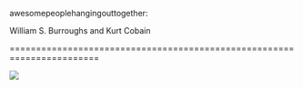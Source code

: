 <!--
id: 6490632387
link: http://tumblr.atmos.org/post/6490632387/awesomepeoplehangingouttogether-william-s
slug: awesomepeoplehangingouttogether-william-s
date: Mon Jun 13 2011 09:27:55 GMT-0700 (PDT)
publish: 2011-06-013
tags: 
title: awesomepeoplehangingouttogether:

William S. Burroughs and Kurt Cobain

-->


awesomepeoplehangingouttogether:

William S. Burroughs and Kurt Cobain

=======================================================================

![](http://25.media.tumblr.com/tumblr_lmh4stqG6q1qearaqo1_500.jpg)

